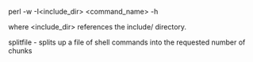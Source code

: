 
perl -w -I<include_dir> <command_name> -h

where <include_dir> references the include/ directory.

splitfile - splits up a file of shell commands into the requested number of chunks

